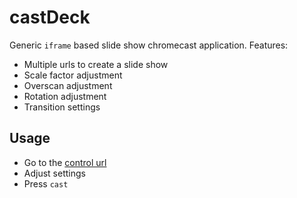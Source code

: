 castDeck
========

Generic `iframe` based slide show chromecast application. Features:

- Multiple urls to create a slide show
- Scale factor adjustment
- Overscan adjustment
- Rotation adjustment
- Transition settings

Usage
-----

- Go to the [control url]()
- Adjust settings
- Press `cast`